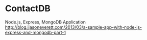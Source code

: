 # ContactDB
Node.js, Express, MongoDB Application
http://blog.ijasoneverett.com/2013/03/a-sample-app-with-node-js-express-and-mongodb-part-1

